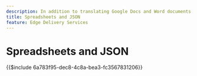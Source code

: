 ```yaml
---
description: In addition to translating Google Docs and Word documents into markdown and HTML markup, AEM also translates spreadsheets (Microsoft Excel workbooks and Google Sheets) into JSON files that can easily be consumed by your website or web application.
title: Spreadsheets and JSON
feature: Edge Delivery Services
---
```

# Spreadsheets and JSON

{{$include 6a783f95-dec8-4c8a-bea3-fc3567831206}}